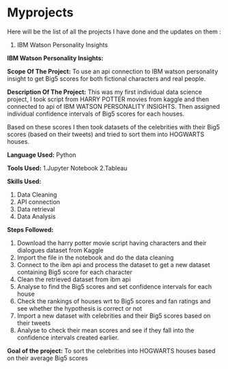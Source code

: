 # Myprojects
Here will be the list of all the projects I have done and the updates on them :

1) IBM Watson Personality Insights



**IBM Watson Personality Insights:**

**Scope Of The Project:**
To use an api connection to IBM watson personality insight to get Big5 scores for both fictional characters and real people.

**Description Of The Project:**
This was my first individual data science project, I took script from HARRY POTTER movies from kaggle and then
connected to api of IBM WATSON PERSONALITY INSIGHTS. Then assigned individual confidence intervals of Big5 scores for each houses.

Based on these scores I then took datasets of the celebrities with their Big5 scores (based on their tweets) and tried to sort them into HOGWARTS houses.

**Language Used:** Python

**Tools Used:** 
1.Jupyter Notebook 
2.Tableau

**Skills Used:**
1. Data Cleaning 
2. API connection
3. Data retrieval
4. Data Analysis

**Steps Followed:**
1. Download the harry potter movie script having characters and their dialogues dataset from Kaggle
2. Import the file in the notebook and do the data cleaning
3. Connect to the ibm api and process the dataset to get a new dataset containing Big5 score for each character
4. Clean the retrieved dataset from ibm api
5. Analyse to find the Big5 scores and set confidence intervals for each house
6. Check the rankings of houses wrt to Big5 scores and fan ratings and see whether the hypothesis is correct or not
7. Import a new dataset with celebrities and their Big5 scores based on their tweets
8. Analyse to check their mean scores and see if they fall into the confidence intervals created earlier.

**Goal of the project:** To sort the celebrities into  HOGWARTS houses based on their average Big5 scores
